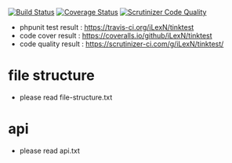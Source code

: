 [![Build Status](https://travis-ci.org/iLexN/tinktest.svg?branch=master)](https://travis-ci.org/iLexN/tinktest)
[![Coverage Status](https://coveralls.io/repos/github/iLexN/tinktest/badge.svg?branch=master)](https://coveralls.io/github/iLexN/tinktest?branch=master)
[![Scrutinizer Code Quality](https://scrutinizer-ci.com/g/iLexN/tinktest/badges/quality-score.png?b=master)](https://scrutinizer-ci.com/g/iLexN/tinktest/?branch=master)

* phpunit test result : https://travis-ci.org/iLexN/tinktest
* code cover result : https://coveralls.io/github/iLexN/tinktest
* code quality result : https://scrutinizer-ci.com/g/iLexN/tinktest/

# file structure
* please read file-structure.txt

# api
* please read api.txt

